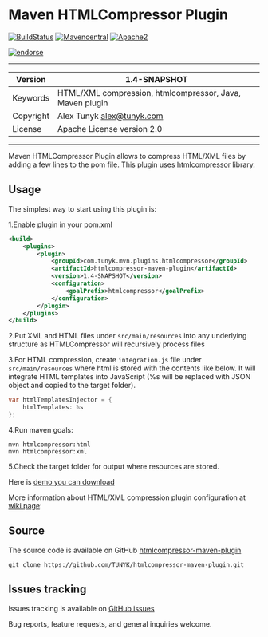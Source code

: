 Maven HTMLCompressor Plugin
===========================

[![BuildStatus](<https://travis-ci.org/hazendaz/htmlcompressor-maven-plugin.svg?branch=master>)](<https://travis-ci.org/hazendaz/htmlcompressor-maven-plugin>)
[![Mavencentral](<https://maven-badges.herokuapp.com/maven-central/com.tunyk.mvn.plugins.htmlcompressor/htmlcompressor-maven-plugin/badge.svg>)](<https://maven-badges.herokuapp.com/maven-central/com.tunyk.mvn.plugins.htmlcompressor/htmlcompressor-maven-plugin>)
[![Apache2](<http://img.shields.io/badge/license-Apache%202-blue.svg>)](<http://www.apache.org/licenses/LICENSE-2.0>)

[![endorse](http://api.coderwall.com/alextunyk/endorsecount.png)](http://coderwall.com/alextunyk)

------------------------------------------------------------------------
| Version   | 1.4-SNAPSHOT                                             |
| --------- | -------------------------------------------------------- |
| Keywords  | HTML/XML compression, htmlcompressor, Java, Maven plugin |
| Copyright | Alex Tunyk <alex@tunyk.com>                              |
| License   | Apache License version 2.0                               |
------------------------------------------------------------------------

Maven HTMLCompressor Plugin allows to compress HTML/XML files by adding a few lines to the pom file.
This plugin uses [htmlcompressor][] library.

Usage
-----

The simplest way to start using this plugin is:

1.Enable plugin in your pom.xml

``` xml
<build>
    <plugins>
        <plugin>
            <groupId>com.tunyk.mvn.plugins.htmlcompressor</groupId>
            <artifactId>htmlcompressor-maven-plugin</artifactId>
            <version>1.4-SNAPSHOT</version>
            <configuration>
                <goalPrefix>htmlcompressor</goalPrefix>
            </configuration>
        </plugin>
    </plugins>
</build>
```

2.Put XML and HTML files under `src/main/resources` into any underlying
structure as HTMLCompressor will recursively process files

3.For HTML compression, create `integration.js` file under
`src/main/resources` where html is stored with the contents like below.
It will integrate HTML templates into JavaScript (%s will be replaced
with JSON object and copied to the target folder).

``` java
var htmlTemplatesInjector = {
    htmlTemplates: %s
};
```

4.Run maven goals:

```
mvn htmlcompressor:html
mvn htmlcompressor:xml
```

5.Check the target folder for output where resources are stored.

Here is [demo you can download][]

More information about HTML/XML compression plugin configuration at
[wiki page][]:

Source
------

The source code is available on GitHub [htmlcompressor-maven-plugin][]

```
git clone https://github.com/TUNYK/htmlcompressor-maven-plugin.git
```

Issues tracking
---------------

Issues tracking is available on [GitHub issues][]

Bug reports, feature requests, and general inquiries welcome.

  [htmlcompressor]: https://code.google.com/p/htmlcompressor
  [demo you can download]: https://github.com/TUNYK/htmlcompressor-maven-plugin/downloads
  [wiki page]: https://github.com/TUNYK/htmlcompressor-maven-plugin/wiki/Configuration
  [htmlcompressor-maven-plugin]: https://github.com/TUNYK/htmlcompressor-maven-plugin
  [GitHub issues]: https://github.com/TUNYK/htmlcompressor-maven-plugin/issues